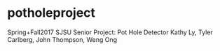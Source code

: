 # potholeproject
Spring+Fall2017 SJSU Senior Project: Pot Hole Detector Kathy Ly, Tyler Carlberg, John Thompson, Weng Ong

